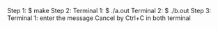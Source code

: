 Step 1: $ make
Step 2: 
	Terminal 1: $ ./a.out
	Terminal 2: $ ./b.out
Step 3:
	Terminal 1: enter the message
Cancel by Ctrl+C in both terminal
